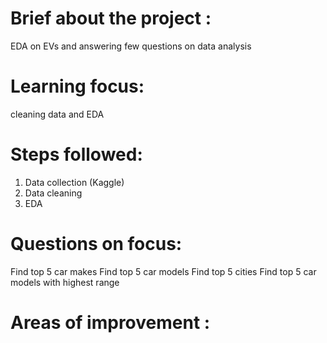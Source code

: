 # Brief about the project : 
EDA on EVs and answering few questions on data analysis

# Learning focus: 
cleaning data and EDA 

# Steps followed:
1. Data collection (Kaggle)
2. Data cleaning
3. EDA

# Questions  on focus:

Find top 5 car makes
Find top 5 car models
Find top 5 cities
Find top 5 car models with highest range

# Areas of improvement : 
 
